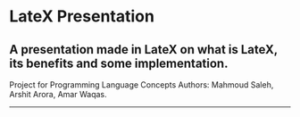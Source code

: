 # LateX Presentation
## A presentation made in LateX on what is LateX, its benefits and some implementation. 
Project for Programming Language Concepts
Authors: Mahmoud Saleh, Arshit Arora, Amar Waqas.

__________________________________________________________________________________________________________________________________________
